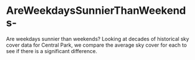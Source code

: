 # AreWeekdaysSunnierThanWeekends-
Are weekdays sunnier than weekends? Looking at decades of historical sky cover data for Central Park, we compare the average sky cover for each to see if there is a significant difference.
